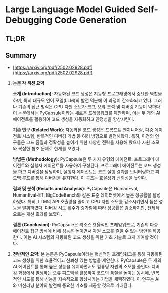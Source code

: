# Large Language Model Guided Self-Debugging Code Generation
## TL;DR
## Summary
- [https://arxiv.org/pdf/2502.02928.pdf](https://arxiv.org/pdf/2502.02928.pdf)

1. **논문 각 섹션 요약**

   **소개 (Introduction)**:
   자동화된 코드 생성은 지능형 프로그래밍에서 중요한 역할을 하며, 특히 대규모 언어 모델(LLM)의 발전 덕분에 이 과정이 간소화되고 있다. 그러나 기존의 접근 방식은 CPU 자원 소모가 크고, 오류 분석 및 디버깅 기능이 약하다. 이 논문에서는 PyCapsule이라는 새로운 프레임워크를 제안하며, 이는 두 개의 AI 에이전트를 활용하여 코드 생성을 자동화하고 안정성을 향상시킨다. 

   **기존 연구 (Related Work)**:
   자동화된 코드 생성은 프롬프트 엔지니어링, 다중 에이전트 시스템, 반복적인 디버깅 기법 등 여러 방향으로 발전해왔다. 특히, 이전의 연구들은 코드 품질과 정확성을 높이기 위한 다양한 전략을 사용해 왔으나 자원 소모와 복잡한 협조 문제로 한계를 보였다.

   **방법론 (Methodology)**:
   PyCapsule은 두 가지 유형의 에이전트, 프로그래머 에이전트와 실행자 에이전트를 사용하여 구성된다. 프로그래머 에이전트는 코드 생성을 하고 디버깅을 담당하며, 실행자 에이전트는 코드 실행 결과를 모니터링하고 피드백 루프를 통해 디버깅을 유지한다. 이 구조는 효율성과 신뢰성을 높인다.

   **결과 및 분석 (Results and Analysis)**:
   PyCapsule은 HumanEval, HumanEval-ET, BigCodeBench와 같은 표준 데이터셋에서 높은 성공률을 달성하였다. 특히, LLM의 API 호출량을 줄이고 CPU 자원 소모를 감소시키면서 높은 성능을 발휘하였다. 디버깅 시도 횟수가 증가함에 따라 성공률은 감소하지만, 전체적으로는 개선 효과를 보였다.

   **결론 (Conclusion)**:
   PyCapsule은 리소스 효율적인 프레임워크로, 기존의 다중 에이전트 접근 방식에 비해 성능은 높이면서 자원 소모를 줄일 수 있는 방안을 제공한다. 이는 AI 시스템의 자동화된 코드 생성을 위한 기초 기술로 크게 기여할 것이다.

2. **전반적인 요약**:
   본 논문은 PyCapsule이라는 혁신적인 프레임워크를 통해 자동화된 코드 생성을 위한 효율적이고 신뢰성 있는 방법을 제안한다. PyCapsule은 두 개의 AI 에이전트를 통해 높은 성능을 유지하면서도 컴퓨팅 자원의 소모를 줄인다. 디버깅 과정에서 발생하는 오류 피드백을 활용하여 코드의 품질을 높이는 동시에, 반복적인 시도를 통해 성능을 지속적으로 향상시키는 기법을 채택하였다. 이 연구는 AI와 머신러닝 분야의 발전에 중요한 기초를 제공할 것으로 기대된다.